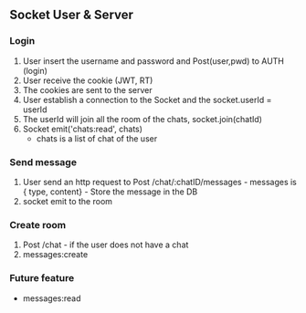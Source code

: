 ## Socket User & Server


### Login 
1. User insert the username and password  and Post(user,pwd) to AUTH (login)
2. User receive the cookie (JWT, RT)
3. The cookies are sent to the server 
4. User establish a connection to the Socket and the socket.userId = userId
5. The userId will join all the room of the chats, socket.join(chatId)
6. Socket emit('chats:read', chats) 
 	- chats is a list of chat of the user

### Send message
1. User send an http request to Post /chat/:chatID/messages
			- messages is  { type, content}
			- Store the message in the DB
2.  socket emit to the room


### Create room
1. Post /chat 
		 - if the user does not have a chat
2.  messages:create
	


### Future feature
- messages:read
